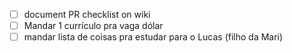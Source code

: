 - [ ] document PR checklist on wiki
- [ ] Mandar 1 currículo pra vaga dólar
- [ ] mandar lista de coisas pra estudar para o Lucas (filho da Mari)